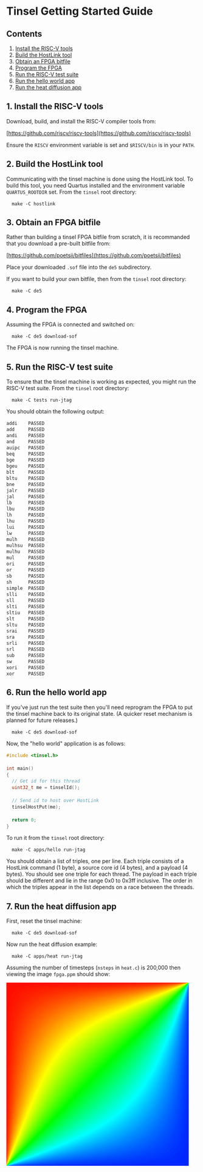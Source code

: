 # Tinsel Getting Started Guide

## Contents

1. [Install the RISC-V tools](#1-install-the-risc-v-tools)
2. [Build the HostLink tool](#2-build-the-hostlink-tool)
3. [Obtain an FPGA bitfile](#3-obtain-an-fpga-bitfile)
4. [Program the FPGA](#4-program-the-fpga)
5. [Run the RISC-V test suite](#5-run-the-risc-v-test-suite)
6. [Run the hello world app](#6-run-the-hello-world-app)
7. [Run the heat diffusion app](#7-run-the-heat-diffusion-app)

## 1. Install the RISC-V tools

Download, build, and install the RISC-V compiler tools from:

  [https://github.com/riscv/riscv-tools](https://github.com/riscv/riscv-tools)

Ensure the `RISCV` environment variable is set and `$RISCV/bin` is in
your `PATH`.

## 2. Build the HostLink tool

Communicating with the tinsel machine is done using the HostLink tool.
To build this tool, you need Quartus installed and the environment
variable `QUARTUS_ROOTDIR` set.  From the `tinsel` root directory:

```
  make -C hostlink
```

## 3. Obtain an FPGA bitfile

Rather than building a tinsel FPGA bitfile from scratch, it is
recommanded that you download a pre-built bitfile from:

  [https://github.com/poetsii/bitfiles](https://github.com/poetsii/bitfiles)

Place your downloaded `.sof` file into the `de5` subdirectory.

If you want to build your own bitfile, then from the `tinsel` root
directory:

```
  make -C de5
```

## 4. Program the FPGA

Assuming the FPGA is connected and switched on:

```
  make -C de5 download-sof
```

The FPGA is now running the tinsel machine.

## 5. Run the RISC-V test suite

To ensure that the tinsel machine is working as expected, you might
run the RISC-V test suite.  From the `tinsel` root directory:

```
  make -C tests run-jtag
```

You should obtain the following output:

```
addi    PASSED
add     PASSED
andi    PASSED
and     PASSED
auipc   PASSED
beq     PASSED
bge     PASSED
bgeu    PASSED
blt     PASSED
bltu    PASSED
bne     PASSED
jalr    PASSED
jal     PASSED
lb      PASSED
lbu     PASSED
lh      PASSED
lhu     PASSED
lui     PASSED
lw      PASSED
mulh    PASSED
mulhsu  PASSED
mulhu   PASSED
mul     PASSED
ori     PASSED
or      PASSED
sb      PASSED
sh      PASSED
simple  PASSED
slli    PASSED
sll     PASSED
slti    PASSED
sltiu   PASSED
slt     PASSED
sltu    PASSED
srai    PASSED
sra     PASSED
srli    PASSED
srl     PASSED
sub     PASSED
sw      PASSED
xori    PASSED
xor     PASSED
```

## 6. Run the hello world app

If you've just run the test suite then you'll need reprogram the FPGA
to put the tinsel machine back to its original state.  (A quicker reset
mechanism is planned for future releases.)

```
  make -C de5 download-sof
```

Now, the "hello world" application is as follows:

```c
#include <tinsel.h>

int main()
{
  // Get id for this thread
  uint32_t me = tinselId();

  // Send id to host over HostLink
  tinselHostPut(me);

  return 0;
}
```

To run it from the `tinsel` root directory:

```
  make -C apps/hello run-jtag
```

You should obtain a list of triples, one per line.  Each triple
consists of a HostLink command (1 byte), a source core id (4 bytes),
and a payload (4 bytes).  You should see one triple for each thread.
The payload in each triple should be different and lie in the range
0x0 to 0x3ff inclusive.  The order in which the triples appear in the
list depends on a race between the threads.


## 7. Run the heat diffusion app

First, reset the tinsel machine:

```
  make -C de5 download-sof
```

Now run the heat diffusion example:

```
  make -C apps/heat run-jtag
```

Assuming the number of timesteps (`nsteps` in `heat.c`) is 200,000
then viewing the image `fpga.ppm` should show:

![Output of heat diffusion application](heat.jpg)
